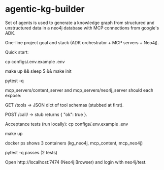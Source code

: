 # agentic-kg-builder
Set of agents is used to generate a knowledge graph from structured and unstructured data in a neo4j database with MCP connections from google's ADK.

One-line project goal and stack (ADK orchestrator + MCP servers + Neo4j).

Quick start:

cp configs/.env.example .env

make up && sleep 5 && make init

pytest -q

mcp_servers/content_server and mcp_servers/neo4j_server should each expose:

GET /tools → JSON dict of tool schemas (stubbed at first).

POST /call/<tool> → stub returns { "ok": true }.

Acceptance tests (run locally):
cp configs/.env.example .env

make up

docker ps shows 3 containers (kg_neo4j, mcp_content, mcp_neo4j)

pytest -q passes (2 tests)

Open http://localhost:7474
 (Neo4j Browser) and login with neo4j/test.